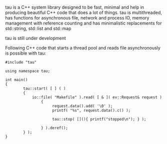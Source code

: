 tau is a C++ system library designed to be fast, minimal and help in producing beautiful C++ code that does a lot of things. tau is multithreaded, has functions for asynchronous file, network and process IO, memory management with reference counting and has minimalistic replacements for std::string, std::list and std::map

tau is still under development

Following C++ code that starts a thread pool and reads file asynchronously is possible with tau:


	#include "tau"
	
	using namespace tau;
	
	int main()
	{
	        tau::start( [ ] ( )
	        { 
	            io::file( "Makefile" ).read( [ & ]( ev::Request& request )
	                {
	                     request.data().add( '\0' );
	                     printf( "%s", request.data().c() );
                 
	                     tau::stop( [](){ printf("stopped\n"); } );
                     
	                } ).deref();
	        } );
	}

